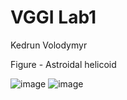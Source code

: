 # VGGI Lab1
Kedrun Volodymyr

Figure - Astroidal helicoid

![image](https://user-images.githubusercontent.com/71012778/200945277-6816160f-9f6e-47e1-a866-b48c071799ec.png)
![image](https://user-images.githubusercontent.com/71012778/200945554-ab82c47d-0c9f-4d72-b69c-63ec331af649.png)
